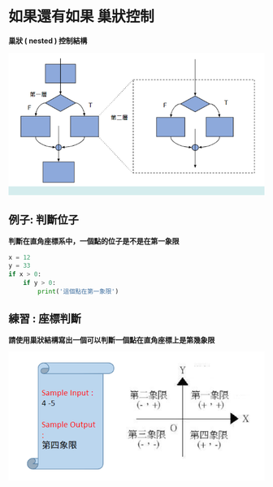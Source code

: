 # 如果還有如果 巢狀控制

**巢狀 ( nested ) 控制結構**&#x20;

![](<../../.gitbook/assets/image (54).png>)

## **例子: 判斷位子**

**判斷在直角座標系中，一個點的位子是不是在第一象限**

```python
x = 12
y = 33
if x > 0:
	if y > 0:
		print('這個點在第一象限')
```

## **練習 : 座標判斷**

**請使用巢狀結構寫出一個可以判斷一個點在直角座標上是第幾象限**

![](<../../.gitbook/assets/image (38).png>)

